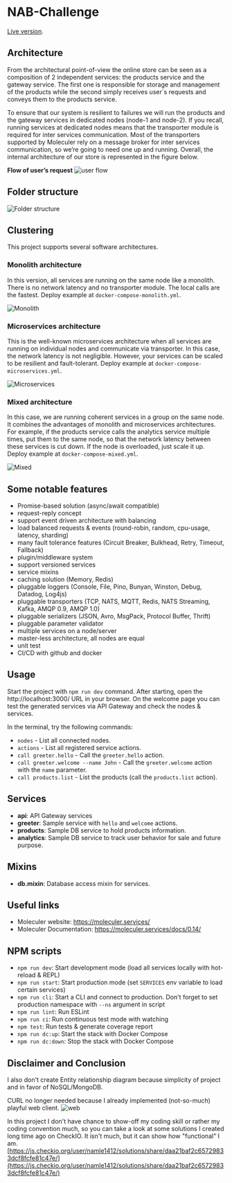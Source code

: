 # NAB-Challenge 

[Live version](https://nab-challenge.lehongnam.com/).

## Architecture
From the architectural point-of-view the online store can be seen as a composition of 2 
independent services: the products service and the gateway service. The first one is responsible 
for storage and management of the products while the second simply receives user´s requests and 
conveys them to the products service.

To ensure that our system is resilient to failures we will run the products and 
the gateway services in dedicated nodes (node-1 and node-2). If you recall, running 
services at dedicated nodes means that the transporter module is required for inter 
services communication. Most of the transporters supported by Moleculer rely on a 
message broker for inter services communication, so we’re going to need one 
up and running. Overall, the internal architecture of our store is represented in the figure below.

**Flow of user’s request**
![user flow](https://2.pik.vn/2020cd679e01-f369-43df-aa4d-62f269a738d4.jpg)

## Folder structure
![Folder structure](https://2.pik.vn/20201f9c91d8-802d-4c4b-a663-830d3f2a403c.png)

## Clustering
This project supports several software architectures.

### Monolith architecture
In this version, all services are running on the same node like a monolith. There is no network 
latency and no transporter module. The local calls are the fastest. 
Deploy example at `docker-compose-monolith.yml`.

![Monolith](https://2.pik.vn/20201131a4d3-1687-43c4-8ce3-1122a1742a21.jpg)

### Microservices architecture
This is the well-known microservices architecture when all services are running on individual 
nodes and communicate via transporter. In this case, the network latency is not negligible. 
However, your services can be scaled to be resilient and fault-tolerant. 
Deploy example at `docker-compose-microservices.yml`.

![Microservices](https://2.pik.vn/2020be82dda6-51c9-4343-81f2-ef3643e7b535.jpg)

### Mixed architecture
In this case, we are running coherent services in a group on the same node. It combines 
the advantages of monolith and microservices architectures. For example, if the products 
service calls the analytics service multiple times, put them to the same node, so that the 
network latency between these services is cut down. If the node is overloaded, just scale it up.
Deploy example at `docker-compose-mixed.yml`.

![Mixed](https://2.pik.vn/20201ea5778b-56c5-463e-b94e-5e46ebf4016e.jpg)

## Some notable features
- Promise-based solution (async/await compatible)
- request-reply concept
- support event driven architecture with balancing
- load balanced requests & events (round-robin, random, cpu-usage, latency, sharding)
- many fault tolerance features (Circuit Breaker, Bulkhead, Retry, Timeout, Fallback)
- plugin/middleware system
- support versioned services
- service mixins
- caching solution (Memory, Redis)
- pluggable loggers (Console, File, Pino, Bunyan, Winston, Debug, Datadog, Log4js)
- pluggable transporters (TCP, NATS, MQTT, Redis, NATS Streaming, Kafka, AMQP 0.9, AMQP 1.0)
- pluggable serializers (JSON, Avro, MsgPack, Protocol Buffer, Thrift)
- pluggable parameter validator
- multiple services on a node/server
- master-less architecture, all nodes are equal
- unit test
- CI/CD with github and docker

## Usage
Start the project with `npm run dev` command. 
After starting, open the http://localhost:3000/ URL in your browser. 
On the welcome page you can test the generated services via API Gateway and check the nodes & services.

In the terminal, try the following commands:
- `nodes` - List all connected nodes.
- `actions` - List all registered service actions.
- `call greeter.hello` - Call the `greeter.hello` action.
- `call greeter.welcome --name John` - Call the `greeter.welcome` action with the `name` parameter.
- `call products.list` - List the products (call the `products.list` action).


## Services
- **api**: API Gateway services
- **greeter**: Sample service with `hello` and `welcome` actions.
- **products**: Sample DB service to hold products information.
- **analytics**: Sample DB service to track user behavior for sale and future purpose.

## Mixins
- **db.mixin**: Database access mixin for services. 

## Useful links

* Moleculer website: https://moleculer.services/
* Moleculer Documentation: https://moleculer.services/docs/0.14/

## NPM scripts

- `npm run dev`: Start development mode (load all services locally with hot-reload & REPL)
- `npm run start`: Start production mode (set `SERVICES` env variable to load certain services)
- `npm run cli`: Start a CLI and connect to production. Don't forget to set production namespace with `--ns` argument in script
- `npm run lint`: Run ESLint
- `npm run ci`: Run continuous test mode with watching
- `npm test`: Run tests & generate coverage report
- `npm run dc:up`: Start the stack with Docker Compose
- `npm run dc:down`: Stop the stack with Docker Compose


## Disclaimer and Conclusion
I also don't create Entity relationship diagram because simplicity of project and in favor of NoSQL/MongoDB.

CURL no longer needed because I already implemented (not-so-much) playful web client.
![web](https://2.pik.vn/20200bf09edc-4f52-4d4f-9752-29d92ae7c5a2.jpg)

In this project I don't have chance to show-off my coding skill or rather my coding convention much, 
so you can take a look at some solutions I created long time ago on CheckIO. It isn't much, but it can show how "functional" I am.
[https://js.checkio.org/user/namle1412/solutions/share/daa21baf2c65729833dcf8fcfe81c47e/](https://js.checkio.org/user/namle1412/solutions/share/daa21baf2c65729833dcf8fcfe81c47e/)
